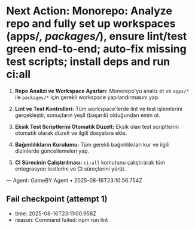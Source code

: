 # Next Action: Monorepo: Analyze repo and fully set up workspaces (apps/*, packages/*), ensure lint/test green end-to-end; auto-fix missing test scripts; install deps and run ci:all

1. **Repo Analizi ve Workspace Ayarları:** Monorepo'yu analiz et ve `apps/*` ile `packages/*` için gerekli workspace yapılandırmasını yap.

2. **Lint ve Test Kontrolleri:** Tüm workspace'lerde lint ve test işlemlerini gerçekleştir, sonuçların yeşil (başarılı) olduğundan emin ol.

3. **Eksik Test Scriptlerini Otomatik Düzelt:** Eksik olan test scriptlerini otomatik olarak düzelt ve ilgili dosyalara ekle.

4. **Bağımlılıkların Kurulumu:** Tüm gerekli bağımlılıkları kur ve ilgili dizinlerde güncellemeleri yap.

5. **CI Sürecinin Çalıştırılması:** `ci:all` komutunu çalıştırarak tüm entegrasyon testlerini ve CI süreçlerini yürüt.

— Agent: GameBY Agent • 2025-08-16T23:10:56.754Z


## Fail checkpoint (attempt 1)
- time: 2025-08-16T23:11:00.958Z
- reason: Command failed: npm run lint
